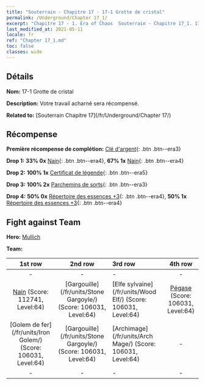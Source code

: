 ```yaml
---
title: "Souterrain - Chapitre 17 - 17-1 Grotte de cristal"
permalink: /Underground/Chapter 17_1/
excerpt: "Chapitre 17 - 1. Era of Chaos  Souterrain - Chapitre 17_1. 17-1 Grotte de cristal"
last_modified_at: 2021-05-11
locale: fr
ref: "Chapter 17_1.md"
toc: false
classes: wide
---
```


## Détails

 **Nom:** 17-1 Grotte de cristal

 **Description:** Votre travail acharné sera récompensé.

 **Related to:** [Souterrain Chapitre 17](/fr/Underground/Chapter 17/)

## Récompense

 **Première récompense de complétion:** [Clé d'argent](/ItemsFR/con_693/){: .btn .btn--era3}

 **Drop 1:** **33% 0x** [Nain](/ItemsFR/unt_200/){: .btn .btn--era4}, **67% 1x** [Nain](/ItemsFR/unt_200/){: .btn .btn--era4}

 **Drop 2:** **100% 1x** [Certificat de légende](/ItemsFR/mat_67/){: .btn .btn--era5}

 **Drop 3:** **100% 2x** [Parchemins de sorts](/ItemsFR/con_694/){: .btn .btn--era3}

 **Drop 4:** **50% 0x** [Répertoire des essences +3](/ItemsFR/mat_60/){: .btn .btn--era4}, **50% 1x** [Répertoire des essences +3](/ItemsFR/mat_60/){: .btn .btn--era4}


## Fight against Team
 **Hero:** [Mullich](/fr/heroes/Mullich/)

 **Team:**


  | 1st row | 2nd row | 3rd row | 4th row |
  |:----:|:----:|:----|:----:|
  | - | - | - | - |
  | [Nain](/fr/units/Dwarf/) (Score: 112741, Level:64)  | [Gargouille](/fr/units/Stone Gargoyle/) (Score: 106031, Level:64)  | [Elfe sylvaine](/fr/units/Wood Elf/) (Score: 106031, Level:64)  | [Pégase](/fr/units/Pegasus/) (Score: 106031, Level:64)  |
  | [Golem de fer](/fr/units/Iron Golem/) (Score: 106031, Level:64)  | [Gargouille](/fr/units/Stone Gargoyle/) (Score: 106031, Level:64)  | [Archimage](/fr/units/Arch Mage/) (Score: 106031, Level:64)  | - |
  | - | - | - | - |


